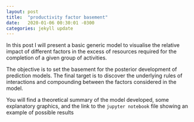 ```yaml
---
layout: post
title:  "productivity factor basement"
date:   2020-01-06 00:30:01 -0300
categories: jekyll update
---
```

In this post I will present a basic generic model to visualise the relative impact of different factors in the excess of resources required for the completion of a given group of activities.

The objective is to set the basement for the posterior development of prediction models. The final target is to discover the underlying rules of interactions and compounding between the factors considered in the model.

You will find a theoretical summary of the model developed, some explanatory graphics, and the link to the `jupyter notebook` file showing an example of possible results
